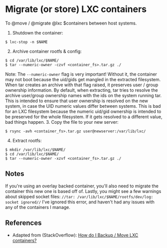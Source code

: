 # Migrate (or store) LXC containers

To @move / @migrate @lxc $containers between host systems.

1. Shutdown the container:

 ```shell
$ lxc-stop -n $NAME
```
2. Archive container rootfs & config:

  ```shell
$ cd /var/lib/lxc/$NAME/
$ tar --numeric-owner -czvf <container_fs>.tar.gz ./
```
Note: The `--numeric-owner` flag is very important! Without it, the container may not boot because the uid/gids get mangled in the extracted filesystem. When tar creates an archive with that flag raised, it preserves user / group ownership information. By default, when extracting, tar tries to resolve the archive user/group ownership names with the ids on the system running tar. This is intended to ensure that user ownership is resolved on the new system, in case the UID numeric values differ between systems. This is bad for an LXC filesystem because the numeric uid/gid ownership is intended to be preserved for the whole filesystem. If it gets resolved to a different value, bad things happen.
3. Copy the file to your new server:

  ```shell
$ rsync -avh <container_fs>.tar.gz user@newserver:/var/lib/lxc/
```
4. Extract rootfs:

  ```shell
$ mkdir /var/lib/lxc/$NAME/
$ cd /var/lib/lxc/$NAME/
$ tar --numeric-owner -xzvf <container_fs>.tar.gz ./
```


## Notes

If you're using an overlay backed container, you'll also need to migrate the container this new one is based off of. Lastly, you might see a few warnings about skipped socket files: `//tar: /var/lib/lxc/$NAME/rootfs/dev/log: socket ignored//` I've ignored 
this error, and haven't had any issues with any of the containers I manage.


## References

- Adapted from (StackOverflow): [How do I Backup / Move LXC containers?][1]


<!-- REFERENCES -->

[1]:http://stackoverflow.com/questions/23427129/how-do-i-backup-move-lxc-containers/34194341#34194341

